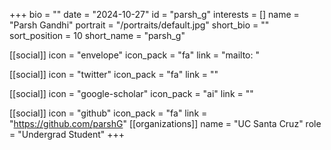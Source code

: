 +++
bio = "" 
date = "2024-10-27" 
id = "parsh_g" 
interests = [] 
name = "Parsh Gandhi" 
portrait = "/portraits/default.jpg" 
short_bio = "" 
sort_position = 10
 short_name = "parsh_g" 

[[social]] 
    icon = "envelope" 
    icon_pack = "fa" 
    link = "mailto: "

 [[social]] 
    icon = "twitter" 
    icon_pack = "fa" 
    link = "" 

[[social]] 
    icon = "google-scholar" 
    icon_pack = "ai" 
    link = "" 

[[social]] 
    icon = "github" 
    icon_pack = "fa" 
    link = "https://github.com/parshG" 
[[organizations]] 
     name = "UC Santa Cruz" 
      role = "Undergrad Student" 
+++
